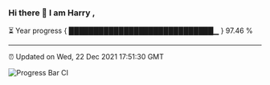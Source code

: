 ### Hi there 👋 I am Harry , 

⏳ Year progress { █████████████████████████████▁ } 97.46 %

---

⏰ Updated on Wed, 22 Dec 2021 17:51:30 GMT

![Progress Bar CI](https://github.com/duykhang68/duykhang68/workflows/Progress%20Bar%20CI/badge.svg)

